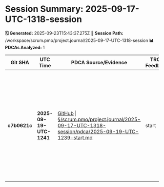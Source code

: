 # Session Summary: 2025-09-17-UTC-1318-session

**🗓️ Generated:** 2025-09-23T15:43:37.275Z
**📁 Session Path:** /workspace/scrum.pmo/project.journal/2025-09-17-UTC-1318-session
**📊 PDCAs Analyzed:** 1

| **Git SHA** | **UTC Time** | **PDCA Source/Evidence** | **TRON Feedback** | **QA Decisions** | **Achievement** |
|-------------|--------------|--------------------------|-------------------|------------------|----------------|
| **c7b0621c** | **2025-09-19-UTC-1241** | [GitHub](https://github.com/Cerulean-Circle-GmbH/Web4Articles/blob/c7b0621c/scrum.pmo/project.journal/2025-09-17-UTC-1318-session/pdca/2025-09-19-UTC-1239-start.md) \| [§/scrum.pmo/project.journal/2025-09-17-UTC-1318-session/pdca/2025-09-19-UTC-1239-start.md](scrum.pmo/project.journal/2025-09-17-UTC-1318-session/pdca/2025-09-19-UTC-1239-start.md) | start | - [x] Initialized: Start PDCA with dual links - [ ] Next actions: Start PDCA with dual links - [ ] Confirm decisions: Start PDCA with dual links | Start - Initialize PDCA cycle and confirm start |
